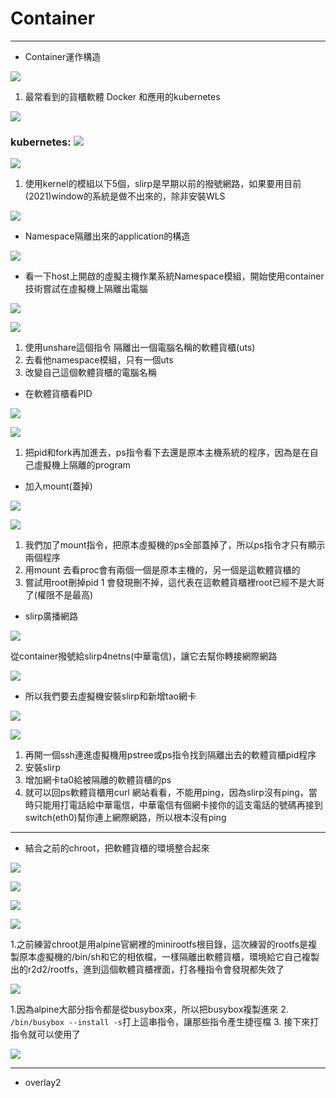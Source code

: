 # Container 
---

* Container運作構造

![](https://i.imgur.com/fcArdf3.png)

1. 最常看到的貨櫃軟體 Docker 和應用的kubernetes

![](https://i.imgur.com/Jpd05UG.png)

### kubernetes: ![](https://i.imgur.com/ewQPcx9.png)

![](https://i.imgur.com/9IRq7oe.png)

1. 使用kernel的模組以下5個，slirp是早期以前的撥號網路，如果要用目前(2021)window的系統是做不出來的，除非安裝WLS

![](https://i.imgur.com/wKRTnGJ.png)

* Namespace隔離出來的application的構造

![](https://i.imgur.com/MZYbeKY.png)

*  看一下host上開啟的虛擬主機作業系統Namespace模組，開始使用container技術嘗試在虛擬機上隔離出電腦

![](https://i.imgur.com/Eoeos26.png)

![](https://i.imgur.com/x9nJUbj.png)

1. 使用unshare這個指令 隔離出一個電腦名稱的軟體貨櫃(uts)
2. 去看他namespace模組，只有一個uts
3. 改變自己這個軟體貨櫃的電腦名稱

* 在軟體貨櫃看PID

![](https://i.imgur.com/TrUihX0.png)


![](https://i.imgur.com/EnvNXuJ.png)

1. 把pid和fork再加進去，ps指令看下去還是原本主機系統的程序，因為是在自己虛擬機上隔離的program

* 加入mount(蓋掉)

![](https://i.imgur.com/HE6pk9C.png)

![](https://i.imgur.com/pvCdKjS.png)

1. 我們加了mount指令，把原本虛擬機的ps全部蓋掉了，所以ps指令才只有顯示兩個程序
2. 用mount 去看proc會有兩個一個是原本主機的，另一個是這軟體貨櫃的
3. 嘗試用root刪掉pid 1 會發現刪不掉，這代表在這軟體貨櫃裡root已經不是大哥了(權限不是最高)

* slirp廣播網路

![](https://i.imgur.com/GgF2o4P.png)

從container撥號給slirp4netns(中華電信)，讓它去幫你轉接網際網路

![](https://i.imgur.com/9Ez8Pag.png)

* 所以我們要去虛擬機安裝slirp和新增tao網卡

![](https://i.imgur.com/x0EhD5N.png)

![](https://i.imgur.com/PLUpY9C.png)

1. 再開一個ssh連進虛擬機用pstree或ps指令找到隔離出去的軟體貨櫃pid程序
2. 安裝slirp
3. 增加網卡ta0給被隔離的軟體貨櫃的ps 
4. 就可以回ps軟體貨櫃用curl 網站看看，不能用ping，因為slirp沒有ping，當時只能用打電話給中華電信，中華電信有個網卡接你的這支電話的號碼再接到switch(eth0)幫你連上網際網路，所以根本沒有ping 

---

* 結合之前的chroot，把軟體貨櫃的環境整合起來

![](https://i.imgur.com/RaDJvyC.png)

![](https://i.imgur.com/972saqX.png)

![](https://i.imgur.com/1kDTBsP.png)

![](https://i.imgur.com/46S97Xk.png)

1.之前練習chroot是用alpine官網裡的minirootfs根目錄，這次練習的rootfs是複製原本虛擬機的/bin/sh和它的相依檔，一樣隔離出軟體貨櫃，環境給它自己複製出的r2d2/rootfs，進到這個軟體貨櫃裡面，打各種指令會發現都失效了

![](https://i.imgur.com/yuLWB3g.png)

1.因為alpine大部分指令都是從busybox來，所以把busybox複製進來 
2. `/bin/busybox --install -s`打上這串指令，讓那些指令產生捷徑檔
3. 接下來打指令就可以使用了

![](https://i.imgur.com/hTqV0Ln.png)

---

* overlay2





